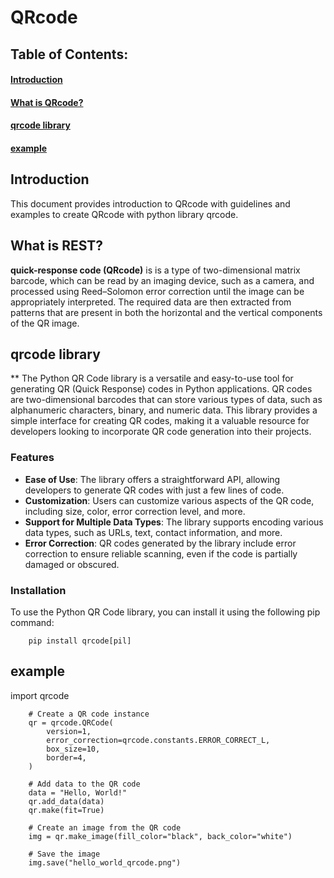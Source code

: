 # QRcode

## Table of Contents:
#### [Introduction](#introduction)
#### [What is QRcode?](#what-is-QRcode)
#### [qrcode library](#qrcode_library)
#### [example](#example)

## Introduction
<a id='introduction'></a>
This document provides introduction to QRcode with guidelines and examples to create QRcode with python library qrcode.

## What is REST?
<a id='what-is-QRcode'></a>
**quick-response code (QRcode)** is is a type of two-dimensional matrix barcode, which can be read by an imaging device, such as a camera, and processed using Reed–Solomon error correction until the image can be appropriately interpreted. The required data are then extracted from patterns that are present in both the horizontal and the vertical components of the QR image.


## qrcode library
<a id='qrcode_library'></a>
** The Python QR Code library is a versatile and easy-to-use tool for generating QR (Quick Response) codes in Python applications. QR codes are two-dimensional barcodes that can store various types of data, such as alphanumeric characters, binary, and numeric data. This library provides a simple interface for creating QR codes, making it a valuable resource for developers looking to incorporate QR code generation into their projects.

### Features

- **Ease of Use**: The library offers a straightforward API, allowing developers to generate QR codes with just a few lines of code.
- **Customization**: Users can customize various aspects of the QR code, including size, color, error correction level, and more.
- **Support for Multiple Data Types**: The library supports encoding various data types, such as URLs, text, contact information, and more.
- **Error Correction**: QR codes generated by the library include error correction to ensure reliable scanning, even if the code is partially damaged or obscured.

### Installation

To use the Python QR Code library, you can install it using the following pip command:


        pip install qrcode[pil]



## example
<a id='example'></a>
        import qrcode

        # Create a QR code instance
        qr = qrcode.QRCode(
            version=1,
            error_correction=qrcode.constants.ERROR_CORRECT_L,
            box_size=10,
            border=4,
        )

        # Add data to the QR code
        data = "Hello, World!"
        qr.add_data(data)
        qr.make(fit=True)

        # Create an image from the QR code
        img = qr.make_image(fill_color="black", back_color="white")

        # Save the image
        img.save("hello_world_qrcode.png")
